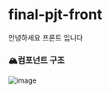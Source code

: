 # final-pjt-front

안녕하세요 프론트 입니다



### 🏔컴포넌트 구조

![image](https://github.com/Bada35/final-pjt/assets/139415935/d7536155-d903-4862-8200-2ea64bf93641)
